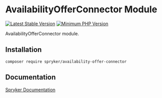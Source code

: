 # AvailabilityOfferConnector Module
[![Latest Stable Version](https://poser.pugx.org/spryker/availability-offer-connector/v/stable.svg)](https://packagist.org/packages/spryker/availability-offer-connector)
[![Minimum PHP Version](https://img.shields.io/badge/php-%3E%3D%207.4-8892BF.svg)](https://php.net/)

AvailabilityOfferConnector module.

## Installation

```
composer require spryker/availability-offer-connector
```

## Documentation

[Spryker Documentation](https://academy.spryker.com/developing_with_spryker/module_guide/modules.html)
